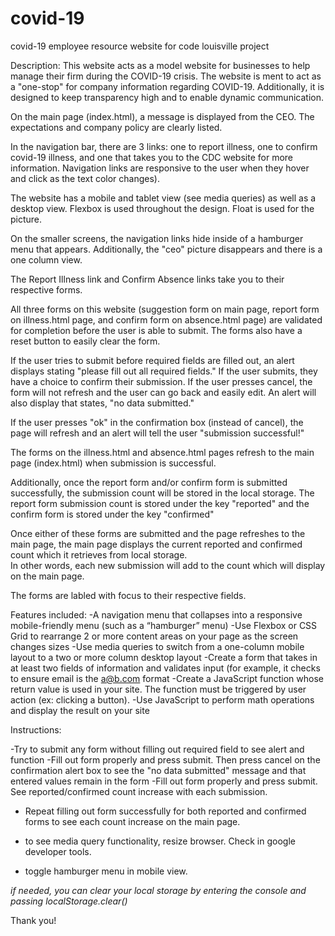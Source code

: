 # covid-19
covid-19 employee resource website for code louisville project


Description: 
This website acts as a model website for businesses to help manage their firm during the COVID-19 crisis. The website is ment to act as a "one-stop" for 
company information regarding COVID-19.  Additionally, it is designed to keep transparency high and to enable dynamic communication.

On the main page (index.html), a message is displayed from the CEO.  The expectations and company policy are clearly listed.

In the navigation bar, there are 3 links: one to report illness, one to confirm covid-19 illness, and one that takes you to the CDC website for more information. 
Navigation links are responsive to the user when they hover and click as the text color changes).


The website has a mobile and tablet view (see media queries) as well as a desktop view. Flexbox is used throughout the design. Float is used for the picture.

On the smaller screens, the navigation links hide inside of a hamburger menu that appears. Additionally, the "ceo" picture disappears and there is a one column view. 

The Report Illness link and Confirm Absence links take you to their respective forms. 

All three forms on this website (suggestion form on main page, report form on illness.html page, and confirm form on absence.html page) are validated for completion 
before the user is able to submit.  The forms also have a reset button to easily clear the form.

If the user tries to submit before required fields are filled out, an alert displays stating "please fill out all required fields."
If the user submits, they have a choice to confirm their submission. If the user presses cancel, the form will not refresh and the user can go back and easily edit. 
An alert will also display that states, "no data submitted."

If the user presses "ok" in the confirmation box (instead of cancel), the page will refresh and an alert will tell the user "submission successful!"

The forms on the illness.html and absence.html pages refresh to the main page (index.html) when submission is successful.  

Additionally, once the report form and/or confirm form is submitted successfully, the submission count will be stored in the local storage. 
The report form submission count is stored under the key "reported" and the confirm form is stored under the key "confirmed"

Once either of these forms are submitted and the page refreshes to the main page, the main page displays the current reported and confirmed count which it retrieves from local storage.  
In other words, each new submission will add to the count which will display on the main page. 

The forms are labled with focus to their respective fields.


Features included:
-A navigation menu that collapses into a responsive mobile-friendly menu (such as a “hamburger” menu) 
-Use Flexbox or CSS Grid to rearrange 2 or more content areas on your page as the screen changes sizes
-Use media queries to switch from a one-column mobile layout to a two or more column desktop layout 
-Create a form that takes in at least two fields of information and validates input (for example, it checks to ensure email is the a@b.com format
-Create a JavaScript function whose return value is used in your site. The function must be triggered by user action (ex: clicking a button).
-Use JavaScript to perform math operations and display the result on your site

Instructions:

-Try to submit any form without filling out required field to see alert and function
-Fill out form properly and press submit. Then press cancel on the confirmation alert box to see the "no data submitted" message and that entered values remain in the form
-Fill out form properly and press submit.  See reported/confirmed count increase with each submission.  
- Repeat filling out form successfully for both reported and confirmed forms to see each count increase on the main page. 

- to see media query functionality, resize browser. Check in google developer tools.
- toggle hamburger menu in mobile view.

*if needed, you can clear your local storage by entering the console and passing localStorage.clear()*

Thank you!






 
 

